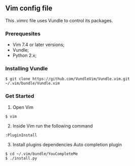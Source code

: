 ## Vim config file

This .vimrc file uses Vundle to control its packages.

### Prerequesites
* Vim 7.4 or later versions;
* Vundle;
* Python 2.x;

### Installing Vundle
  ```
  $ git clone https://github.com/VundleVim/Vundle.vim.git ~/.vim/bundle/Vundle.vim
  ```

### Get Started
1. Open Vim
  ```
  $ vim
  ```
2. Inside Vim run the following command
  ```
  :PluginInstall
  ```
3. Install plugins dependencies
Auto completion plugin
  ```
  $ cd ~/.vim/bundle/YouCompleteMe
  $ ./install.py
  ```


